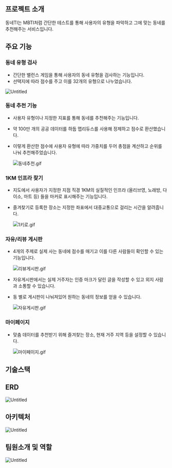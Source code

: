 ## 프로젝트 소개

동네TI는 MBTI처럼 간단한 테스트를 통해 사용자의 유형을 파악하고 그에 맞는 동네를 추천해주는 서비스입니다.

## 주요 기능

### 동네 유형 검사

- 간단한 밸런스 게임을 통해 사용자의 동네 유형을 검사하는 기능입니다.
- 선택지에 따라 점수를 주고 이를 32개의 유형으로 나누었습니다.

![Untitled](https://s3-us-west-2.amazonaws.com/secure.notion-static.com/b04af264-f0aa-4ac9-a18f-2915d45f6573/Untitled.gif)

### 동네 추천 기능

- 사용자 유형이나 지정한 지표를 통해 동네를 추천해주는 기능입니다.
- 약 100만 개의 공공 데이터를 하둡 맵리듀스를 사용해 정제하고 점수로 환산했습니다.
- 이렇게 환산한 점수에 사용자 유형에 따라 가중치를 두어 총점을 계산하고 순위를 나눠 추천해주었습니다.
    
    ![동네추천.gif](https://s3-us-west-2.amazonaws.com/secure.notion-static.com/7744c612-292f-469c-b6b1-abaa48be04fb/%EB%8F%99%EB%84%A4%EC%B6%94%EC%B2%9C.gif)
    

### 1KM 인프라 찾기

- 지도에서 사용자가 지정한 지점 직경 1KM의 실질적인 인프라 (올리브영, 노래방, 다이소, 마트 등) 들을 마커로 표시해주는 기능입니다.
- 즐겨찾기로 등록한 장소는 지정한 좌표에서 대중교통으로 걸리는 시간을 알려줍니다.
    
    ![1키로.gif](https://s3-us-west-2.amazonaws.com/secure.notion-static.com/9281fa7a-dc77-44f9-bd9f-181380f7a657/1%ED%82%A4%EB%A1%9C.gif)
    

### 자유/리뷰 게시판

- 4개의 주제로 실제 사는 동네에 점수를 매기고 이를 다른 사람들이 확인할 수 있는 기능입니다.
    
    ![리뷰게시판.gif](https://s3-us-west-2.amazonaws.com/secure.notion-static.com/0ce7b7f0-ed13-4e74-9a61-054f5da0dd65/%EB%A6%AC%EB%B7%B0%EA%B2%8C%EC%8B%9C%ED%8C%90.gif)
    
- 자유게시판에서는 실제 거주자는 인증 마크가 달린 글을 작성할 수 있고 외지 사람과 소통할 수 있습니다.
- 동 별로 게시판이 나눠져있어 원하는 동네의 정보를 얻을 수 있습니다.
    
    ![자유게시판.gif](https://s3-us-west-2.amazonaws.com/secure.notion-static.com/33ea33fe-0f09-427a-908f-d8e3c9bd20c6/%EC%9E%90%EC%9C%A0%EA%B2%8C%EC%8B%9C%ED%8C%90.gif)
    

### 마이페이지

- 맞춤 데이터를 추천받기 위해 즐겨찾는 장소, 현재 거주 지역 등을 설정할 수 있습니다.
    
    ![마이페이지.gif](https://s3-us-west-2.amazonaws.com/secure.notion-static.com/e3e99f5f-0831-4549-9d92-efeb652f5355/%EB%A7%88%EC%9D%B4%ED%8E%98%EC%9D%B4%EC%A7%80.gif)
    

## 기술스택

## ERD

![Untitled](https://s3-us-west-2.amazonaws.com/secure.notion-static.com/3bbc0dc2-1334-44ad-8967-b793ee34588b/Untitled.png)

## 아키텍처

![Untitled](https://s3-us-west-2.amazonaws.com/secure.notion-static.com/17e98af7-f0bf-4cb8-b9e2-61ba4d541313/Untitled.png)

## 팀원소개 및 역할

![Untitled](https://s3-us-west-2.amazonaws.com/secure.notion-static.com/c1c2b290-86a6-49d5-a0b2-14af06f2d85e/Untitled.png)
